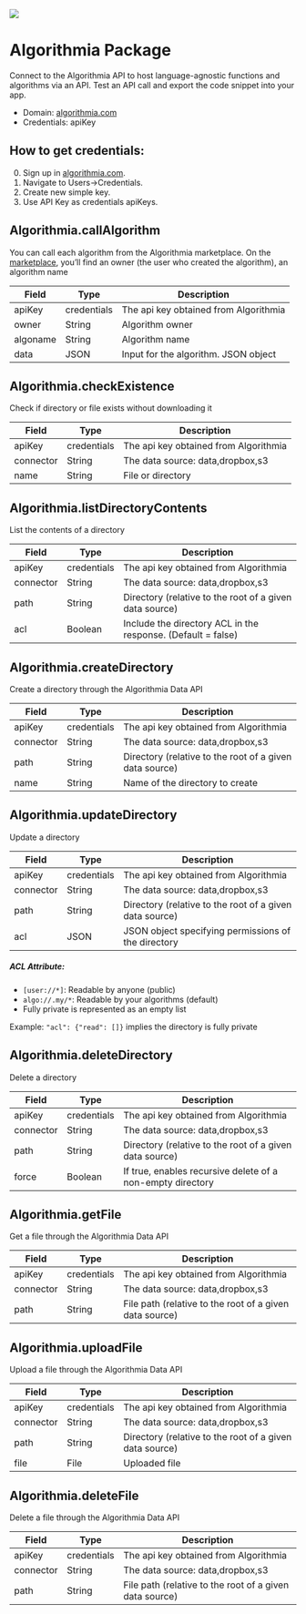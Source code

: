 [![](https://scdn.rapidapi.com/RapidAPI_banner.png)](https://rapidapi.com/package/Algorithmia/functions?utm_source=RapidAPIGitHub_AlgorithmiaFunctions&utm_medium=button&utm_content=RapidAPI_GitHub)
# Algorithmia Package
Connect to the Algorithmia API to host language-agnostic functions and algorithms via an API. Test an API call and export the code snippet into your app.
* Domain: [algorithmia.com](https://algorithmia.com/)
* Credentials: apiKey

## How to get credentials:

0. Sign up in [algorithmia.com](https://algorithmia.com/).
1. Navigate to Users->Credentials.
2. Create new simple key.
3. Use API Key as credentials apiKeys.

## Algorithmia.callAlgorithm
You can call each algorithm from the Algorithmia marketplace.
On the [marketplace](https://algorithmia.com/algorithms), you’ll find an owner (the user who created the algorithm), an algorithm name

| Field   | Type       | Description
|---------|------------|----------
| apiKey  | credentials| The api key obtained from Algorithmia
| owner   | String     | Algorithm owner
| algoname| String     | Algorithm name
| data    | JSON       | Input for the algorithm. JSON object

## Algorithmia.checkExistence
Check if directory or file exists without downloading it

| Field    | Type       | Description
|----------|------------|----------
| apiKey   | credentials| The api key obtained from Algorithmia
| connector| String     | The data source: data,dropbox,s3
| name     | String     | File or directory

## Algorithmia.listDirectoryContents
List the contents of a directory

| Field    | Type       | Description
|----------|------------|----------
| apiKey   | credentials| The api key obtained from Algorithmia
| connector| String     | The data source: data,dropbox,s3
| path     | String     | Directory (relative to the root of a given data source)
| acl      | Boolean    | Include the directory ACL in the response. (Default = false) 

## Algorithmia.createDirectory
Create a directory through the Algorithmia Data API

| Field    | Type       | Description
|----------|------------|----------
| apiKey   | credentials| The api key obtained from Algorithmia
| connector| String     | The data source: data,dropbox,s3
| path     | String     | Directory (relative to the root of a given data source)
| name     | String     | Name of the directory to create

## Algorithmia.updateDirectory
Update a directory

| Field    | Type       | Description
|----------|------------|----------
| apiKey   | credentials| The api key obtained from Algorithmia
| connector| String     | The data source: data,dropbox,s3
| path     | String     | Directory (relative to the root of a given data source)
| acl      | JSON       | JSON object specifying permissions of the directory
##### ACL Attribute:
* ```[user://*]```: Readable by anyone (public)
* ```algo://.my/*```: Readable by your algorithms (default)
* Fully private is represented as an empty list

Example: ```"acl": {"read": []}``` implies the directory is fully private

## Algorithmia.deleteDirectory
Delete a directory

| Field    | Type       | Description
|----------|------------|----------
| apiKey   | credentials| The api key obtained from Algorithmia
| connector| String     | The data source: data,dropbox,s3
| path     | String     | Directory (relative to the root of a given data source)
| force    | Boolean    | If true, enables recursive delete of a non-empty directory

## Algorithmia.getFile
Get a file through the Algorithmia Data API

| Field    | Type       | Description
|----------|------------|----------
| apiKey   | credentials| The api key obtained from Algorithmia
| connector| String     | The data source: data,dropbox,s3
| path     | String     | File path (relative to the root of a given data source)

## Algorithmia.uploadFile
Upload a file through the Algorithmia Data API

| Field    | Type       | Description
|----------|------------|----------
| apiKey   | credentials| The api key obtained from Algorithmia
| connector| String     | The data source: data,dropbox,s3
| path     | String     | Directory (relative to the root of a given data source)
| file     | File       | Uploaded file

## Algorithmia.deleteFile
Delete a file through the Algorithmia Data API

| Field    | Type       | Description
|----------|------------|----------
| apiKey   | credentials| The api key obtained from Algorithmia
| connector| String     | The data source: data,dropbox,s3
| path     | String     | File path (relative to the root of a given data source)

